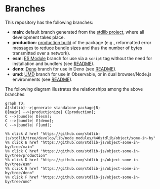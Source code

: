 <!--

@license Apache-2.0

Copyright (c) 2022 The Stdlib Authors.

Licensed under the Apache License, Version 2.0 (the "License");
you may not use this file except in compliance with the License.
You may obtain a copy of the License at

    http://www.apache.org/licenses/LICENSE-2.0

Unless required by applicable law or agreed to in writing, software
distributed under the License is distributed on an "AS IS" BASIS,
WITHOUT WARRANTIES OR CONDITIONS OF ANY KIND, either express or implied.
See the License for the specific language governing permissions and
limitations under the License.

-->

# Branches

This repository has the following branches:

-   **main**: default branch generated from the [stdlib project][stdlib-url], where all development takes place.
-   **production**: [production build][production-url] of the package (e.g., reformatted error messages to reduce bundle sizes and thus the number of bytes transmitted over a network).
-   **esm**: [ES Module][esm-url] branch for use via a `script` tag without the need for installation and bundlers (see [README][esm-readme]).
-   **deno**: [Deno][deno-url] branch for use in Deno (see [README][deno-readme]).
-   **umd**: [UMD][umd-url] branch for use in Observable, or in dual browser/Node.js environments (see [README][umd-readme]).

The following diagram illustrates the relationships among the above branches:

```mermaid
graph TD;
A[stdlib]-->|generate standalone package|B;
B[main] -->|productionize| C[production];
C -->|bundle| D[esm];
C -->|bundle| E[deno];
C -->|bundle| F[umd];

%% click A href "https://github.com/stdlib-js/stdlib/tree/develop/lib/node_modules/%40stdlib/object/some-in-by"
%% click B href "https://github.com/stdlib-js/object-some-in-by/tree/main"
%% click C href "https://github.com/stdlib-js/object-some-in-by/tree/production"
%% click D href "https://github.com/stdlib-js/object-some-in-by/tree/esm"
%% click E href "https://github.com/stdlib-js/object-some-in-by/tree/deno"
%% click F href "https://github.com/stdlib-js/object-some-in-by/tree/umd"
```

[stdlib-url]: https://github.com/stdlib-js/stdlib/tree/develop/lib/node_modules/%40stdlib/object/some-in-by
[production-url]: https://github.com/stdlib-js/object-some-in-by/tree/production
[deno-url]: https://github.com/stdlib-js/object-some-in-by/tree/deno
[deno-readme]: https://github.com/stdlib-js/object-some-in-by/blob/deno/README.md
[umd-url]: https://github.com/stdlib-js/object-some-in-by/tree/umd
[umd-readme]: https://github.com/stdlib-js/object-some-in-by/blob/umd/README.md
[esm-url]: https://github.com/stdlib-js/object-some-in-by/tree/esm
[esm-readme]: https://github.com/stdlib-js/object-some-in-by/blob/esm/README.md